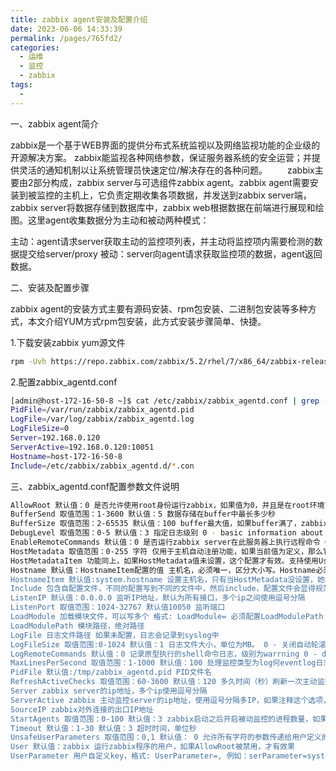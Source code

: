 ```yaml
---
title: zabbix agent安装及配置介绍
date: 2023-06-06 14:33:39
permalink: /pages/765fd2/
categories:
  - 运维
  - 监控
  - zabbix
tags:
  - 
---
```


一、zabbix agent简介

zabbix是一个基于WEB界面的提供分布式系统监视以及网络监视功能的企业级的开源解决方案。 zabbix能监视各种网络参数，保证服务器系统的安全运营；并提供灵活的通知机制以让系统管理员快速定位/解决存在的各种问题。
  zabbix主要由2部分构成，zabbix server与可选组件zabbix agent。zabbix agent需要安装到被监控的主机上，它负责定期收集各项数据，并发送到zabbix server端，zabbix server将数据存储到数据库中，zabbix web根据数据在前端进行展现和绘图。这里agent收集数据分为主动和被动两种模式：

主动：agent请求server获取主动的监控项列表，并主动将监控项内需要检测的数据提交给server/proxy
被动：server向agent请求获取监控项的数据，agent返回数据。


二、安装及配置步骤

zabbix agent的安装方式主要有源码安装、rpm包安装、二进制包安装等多种方式，本文介绍YUM方式rpm包安装，此方式安装步骤简单、快捷。

1.下载安装zabbix yum源文件

```bash
rpm -Uvh https://repo.zabbix.com/zabbix/5.2/rhel/7/x86_64/zabbix-release-5.2-1.el7.noarch.rpm
```

2.配置zabbix_agentd.conf

```bash
[admin@host-172-16-50-8 ~]$ cat /etc/zabbix/zabbix_agentd.conf | grep -Ev "^#|^$"
PidFile=/var/run/zabbix/zabbix_agentd.pid
LogFile=/var/log/zabbix/zabbix_agentd.log
LogFileSize=0
Server=192.168.0.120
ServerActive=192.168.0.120:10051
Hostname=host-172-16-50-8
Include=/etc/zabbix/zabbix_agentd.d/*.con
```

三、zabbix_agentd.conf配置参数文件说明

```bash
AllowRoot 默认值：0 是否允许使用root身份运行zabbix，如果值为0，并且是在root环境下，zabbix会尝试使用zabbix用户运行，如果不存在会告知zabbix用户不存在。 0 - 不允许 1 - 允许
BufferSend 取值范围：1-3600 默认值：5 数据存储在buffer中最长多少秒
BufferSize 取值范围：2-65535 默认值：100 buffer最大值，如果buffer满了，zabbix将会将检索到的数据发送给zabbix server或者proxy
DebugLevel 取值范围：0-5 默认值：3 指定日志级别 0 - basic information about starting and stopping of Zabbix processes 1 - critical级别 2 - error级别 3 - warnings级别 4 - debug级别 5 - extended debugging (与级别4一样. 只能使用runtime control 来设置.)
EnableRemoteCommands 默认值：0 是否运行zabbix server在此服务器上执行远程命令 0 - 禁止 1 - 允许
HostMetadata 取值范围：0-255 字符 仅用于主机自动注册功能，如果当前值为定义，那么它的值默认为HostMetadataItem的值。这个选项在2.2.0之后加入，并且确保支付不能超过限制，以及字符串必须是UTF8，否则服务器无法启动
HostMetadataItem 功能同上，如果HostMetadata值未设置，这个配置才有效。支持使用UserParameters、alias、system.run[]
Hostname 默认值：HostnameItem配置的值 主机名，必须唯一，区分大小写。Hostname必须和zabbix web上配置的一直，否则zabbix主动监控无法正常工作。为什么呢？因为agent拿着这个主机名去问server，我有配置主动监控项 吗？server拿着这个主机名去配置里面查询，然后返回信息。 支持字符：数字字母、’.’、’ '、 ‘_’、 ‘-’，不超过64个字符
HostnameItem 默认值:system.hostname 设置主机名，只有当HostMetadata没设置，她才生效。不支持UserParameters 、aliases，支持system.run[]
Include 包含自配置文件，不同的配置写到不同的文件中，然后include，配置文件会显得规范。例如: /absolute/path/to/config/files/*.conf. Zabbix 2.4.0开始支持正则表达式。
ListenIP 默认值：0.0.0.0 监听IP地址，默认为所有接口，多个ip之间使用逗号分隔
ListenPort 取值范围：1024-32767 默认值10050 监听端口
LoadModule 加载模块文件，可以写多个 格式: LoadModule= 必须配置LoadModulePath
LoadModulePath 模块路径，绝对路径
LogFile 日志文件路径 如果未配置，日志会记录到syslog中
LogFileSize 取值范围:0-1024 默认值：1 日志文件大小，单位为MB。 0 - 关闭自动轮滚. 备注：如果日志文件到达了最大值并且文件轮滚失败，那么老日志文件会被清空掉。
LogRemoteCommands 默认值：0 记录原型执行的shell命令日志，级别为warrning 0 - disabled 1 - enabled
MaxLinesPerSecond 取值范围：1-1000 默认值：100 处理监控类型为log何eventlog日志时，agent每秒最大发送的行数。默认为100行
PidFile 默认值:/tmp/zabbix_agentd.pid PID文件名
RefreshActiveChecks 取值范围：60-3600 默认值：120 多久时间（秒）刷新一次主动监控配置信息，如果刷新失败，那么60秒之后会重试一次
Server zabbix server的ip地址，多个ip使用逗号分隔
ServerActive zabbix 主动监控server的ip地址，使用逗号分隔多IP，如果注释这个选项，那么当前服务器的主动监控就被禁用了
SourceIP zabbix对外连接的出口IP地址
StartAgents 取值范围：0-100 默认值：3 zabbix启动之后开启被动监控的进程数量，如果设置为0，那么zabbix被动监控被禁用，并且不会监听相应端口，也就是说10050端口不会开启。
Timeout 默认值：1-30 默认值：3 超时时间，单位秒
UnsafeUserParameters 取值范围：0,1 默认值： 0 允许所有字符的参数传递给用户定义的参数。
User 默认值：zabbix 运行zabbix程序的用户，如果AllowRoot被禁用，才有效果
UserParameter 用户自定义key，格式: UserParameter=, 例如：serParameter=system.test,who|wc -l

```

